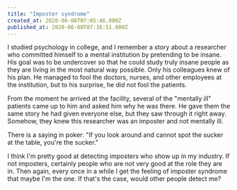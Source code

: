 ```yaml
---
title: "Imposter syndrome"
created_at: 2020-06-08T07:05:46.000Z
published_at: 2020-06-08T07:16:51.000Z
---
```

I studied psychology in college, and I remember a story about a researcher who committed himself to a mental institution by pretending to be insane. His goal was to be undercover so that he could study truly insane people as they are living in the most natural way possible. Only his colleagues knew of his plan. He managed to fool the doctors, nurses, and other employees at the institution, but to his surprise, he did not fool the patients. 

From the moment he arrived at the facility, several of the "mentally ill" patients came up to him and asked him why he was there. He gave them the same story he had given everyone else, but they saw through it right away. Somehow, they knew this researcher was an imposter and not mentally ill. 

There is a saying in poker: "If you look around and cannot spot the sucker at the table, you're the sucker."

I think I'm pretty good at detecting imposters who show up in my industry. If not imposters, certainly people who are not very good at the role they are in. Then again, every once in a while I get the feeling of imposter syndrome that maybe I'm the one. If that's the case, would other people detect me?
